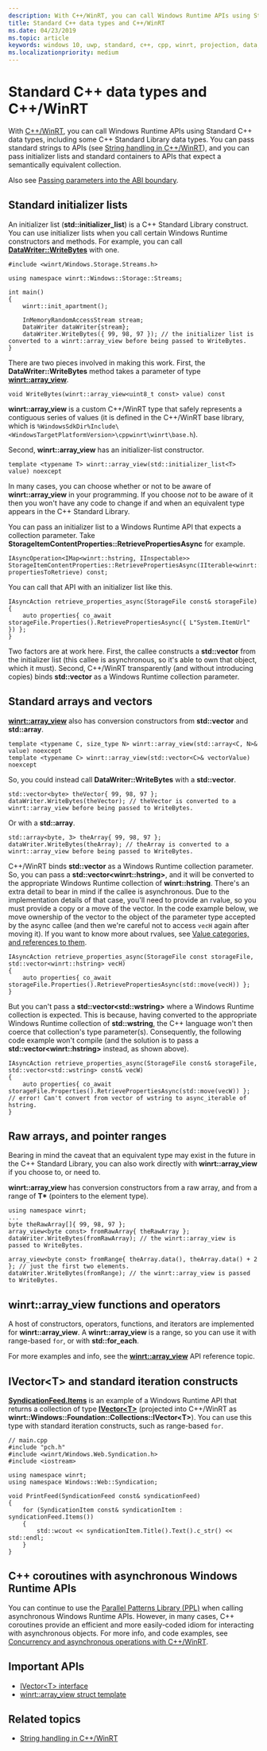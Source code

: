 ```yaml
---
description: With C++/WinRT, you can call Windows Runtime APIs using Standard C++ data types.
title: Standard C++ data types and C++/WinRT
ms.date: 04/23/2019
ms.topic: article
keywords: windows 10, uwp, standard, c++, cpp, winrt, projection, data, types
ms.localizationpriority: medium
---
```


# Standard C++ data types and C++/WinRT

With [C++/WinRT](./intro-to-using-cpp-with-winrt.md), you can call Windows Runtime APIs using Standard C++ data types, including some C++ Standard Library data types. You can pass standard strings to APIs (see [String handling in C++/WinRT](strings.md)), and you can pass initializer lists and standard containers to APIs that expect a semantically equivalent collection.

Also see [Passing parameters into the ABI boundary](./pass-parms-to-abi.md).

## Standard initializer lists
An initializer list (**std::initializer_list**) is a C++ Standard Library construct. You can use initializer lists when you call certain Windows Runtime constructors and methods. For example, you can call [**DataWriter::WriteBytes**](/uwp/api/windows.storage.streams.datawriter.writebytes) with one.

```cppwinrt
#include <winrt/Windows.Storage.Streams.h>

using namespace winrt::Windows::Storage::Streams;

int main()
{
    winrt::init_apartment();

    InMemoryRandomAccessStream stream;
    DataWriter dataWriter{stream};
    dataWriter.WriteBytes({ 99, 98, 97 }); // the initializer list is converted to a winrt::array_view before being passed to WriteBytes.
}
```

There are two pieces involved in making this work. First, the **DataWriter::WriteBytes** method takes a parameter of type [**winrt::array_view**](/uwp/cpp-ref-for-winrt/array-view).

```cppwinrt
void WriteBytes(winrt::array_view<uint8_t const> value) const
```

**winrt::array_view** is a custom C++/WinRT type that safely represents a contiguous series of values (it is defined in the C++/WinRT base library, which is `%WindowsSdkDir%Include\<WindowsTargetPlatformVersion>\cppwinrt\winrt\base.h`).

Second, **winrt::array_view** has an initializer-list constructor.

```cppwinrt
template <typename T> winrt::array_view(std::initializer_list<T> value) noexcept
```

In many cases, you can choose whether or not to be aware of **winrt::array_view** in your programming. If you choose *not* to be aware of it then you won't have any code to change if and when an equivalent type appears in the C++ Standard Library.

You can pass an initializer list to a Windows Runtime API that expects a collection parameter. Take **StorageItemContentProperties::RetrievePropertiesAsync** for example.

```cppwinrt
IAsyncOperation<IMap<winrt::hstring, IInspectable>> StorageItemContentProperties::RetrievePropertiesAsync(IIterable<winrt::hstring> propertiesToRetrieve) const;
```

You can call that API with an initializer list like this.

```cppwinrt
IAsyncAction retrieve_properties_async(StorageFile const& storageFile)
{
    auto properties{ co_await storageFile.Properties().RetrievePropertiesAsync({ L"System.ItemUrl" }) };
}
```

Two factors are at work here. First, the callee constructs a **std::vector** from the initializer list (this callee is asynchronous, so it's able to own that object, which it must). Second, C++/WinRT transparently (and without introducing copies) binds **std::vector** as a Windows Runtime collection parameter.

## Standard arrays and vectors
[**winrt::array_view**](/uwp/cpp-ref-for-winrt/array-view) also has conversion constructors from **std::vector** and **std::array**.

```cppwinrt
template <typename C, size_type N> winrt::array_view(std::array<C, N>& value) noexcept
template <typename C> winrt::array_view(std::vector<C>& vectorValue) noexcept
```

So, you could instead call **DataWriter::WriteBytes** with a **std::vector**.

```cppwinrt
std::vector<byte> theVector{ 99, 98, 97 };
dataWriter.WriteBytes(theVector); // theVector is converted to a winrt::array_view before being passed to WriteBytes.
```

Or with a **std::array**.

```cppwinrt
std::array<byte, 3> theArray{ 99, 98, 97 };
dataWriter.WriteBytes(theArray); // theArray is converted to a winrt::array_view before being passed to WriteBytes.
```

C++/WinRT binds **std::vector** as a Windows Runtime collection parameter. So, you can pass a **std::vector&lt;winrt::hstring&gt;**, and it will be converted to the appropriate Windows Runtime collection of **winrt::hstring**. There's an extra detail to bear in mind if the callee is asynchronous. Due to the implementation details of that case, you'll need to provide an rvalue, so you must provide a copy or a move of the vector. In the code example below, we move ownership of the vector to the object of the parameter type accepted by the async callee (and then we're careful not to access `vecH` again after moving it). If you want to know more about rvalues, see [Value categories, and references to them](cpp-value-categories.md).

```cppwinrt
IAsyncAction retrieve_properties_async(StorageFile const storageFile, std::vector<winrt::hstring> vecH)
{
	auto properties{ co_await storageFile.Properties().RetrievePropertiesAsync(std::move(vecH)) };
}
```

But you can't pass a **std::vector&lt;std::wstring&gt;** where a Windows Runtime collection is expected. This is because, having converted to the appropriate Windows Runtime collection of **std::wstring**, the C++ language won't then coerce that collection's type parameter(s). Consequently, the following code example won't compile (and the solution is to pass a **std::vector&lt;winrt::hstring&gt;** instead, as shown above).

```cppwinrt
IAsyncAction retrieve_properties_async(StorageFile const& storageFile, std::vector<std::wstring> const& vecW)
{
    auto properties{ co_await storageFile.Properties().RetrievePropertiesAsync(std::move(vecW)) }; // error! Can't convert from vector of wstring to async_iterable of hstring.
}
```

## Raw arrays, and pointer ranges
Bearing in mind the caveat that an equivalent type may exist in the future in the C++ Standard Library, you can also work directly with **winrt::array_view** if you choose to, or need to.

**winrt::array_view** has conversion constructors from a raw array, and from a range of **T&ast;** (pointers to the element type).

```cppwinrt
using namespace winrt;
...
byte theRawArray[]{ 99, 98, 97 };
array_view<byte const> fromRawArray{ theRawArray };
dataWriter.WriteBytes(fromRawArray); // the winrt::array_view is passed to WriteBytes.

array_view<byte const> fromRange{ theArray.data(), theArray.data() + 2 }; // just the first two elements.
dataWriter.WriteBytes(fromRange); // the winrt::array_view is passed to WriteBytes.
```

## winrt::array_view functions and operators
A host of constructors, operators, functions, and iterators are implemented for **winrt::array_view**. A **winrt::array_view** is a range, so you can use it with range-based `for`, or with **std::for_each**.

For more examples and info, see the [**winrt::array_view**](/uwp/cpp-ref-for-winrt/array-view) API reference topic.

## **IVector&lt;T&gt;** and standard iteration constructs
[**SyndicationFeed.Items**](/uwp/api/windows.web.syndication.syndicationfeed.items) is an example of a Windows Runtime API that returns a collection of type [**IVector&lt;T&gt;**](/uwp/api/windows.foundation.collections.ivector_t_) (projected into C++/WinRT as **winrt::Windows::Foundation::Collections::IVector&lt;T&gt;**). You can use this type with standard iteration constructs, such as range-based `for`.

```cppwinrt
// main.cpp
#include "pch.h"
#include <winrt/Windows.Web.Syndication.h>
#include <iostream>

using namespace winrt;
using namespace Windows::Web::Syndication;

void PrintFeed(SyndicationFeed const& syndicationFeed)
{
    for (SyndicationItem const& syndicationItem : syndicationFeed.Items())
    {
        std::wcout << syndicationItem.Title().Text().c_str() << std::endl;
    }
}
```

## C++ coroutines with asynchronous Windows Runtime APIs
You can continue to use the [Parallel Patterns Library (PPL)](/cpp/parallel/concrt/parallel-patterns-library-ppl) when calling asynchronous Windows Runtime APIs. However, in many cases, C++ coroutines provide an efficient and more easily-coded idiom for interacting with asynchronous objects. For more info, and code examples, see [Concurrency and asynchronous operations with C++/WinRT](concurrency.md).

## Important APIs
* [IVector&lt;T&gt; interface](/uwp/api/windows.foundation.collections.ivector_t_)
* [winrt::array_view struct template](/uwp/cpp-ref-for-winrt/array-view)

## Related topics
* [String handling in C++/WinRT](strings.md)